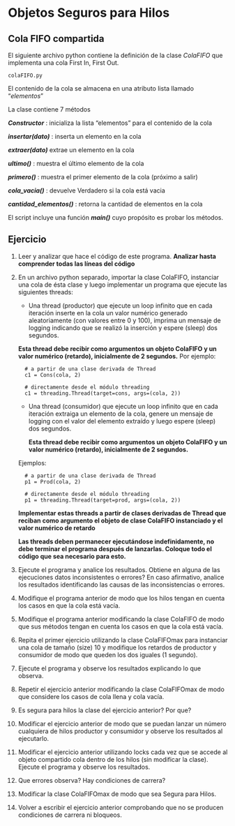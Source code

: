 # Objetos Seguros para Hilos

## Cola FIFO compartida

El siguiente archivo python contiene la definición de la clase *ColaFIFO* que implementa una cola First In, First Out.
```
colaFIFO.py
```
El contenido de la cola se almacena en una atributo lista llamado “*elementos*”

La clase contiene 7 métodos

***Constructor*** : inicializa la lista “elementos” para el contenido de la cola

***insertar(dato)*** : inserta un elemento en la cola

***extraer(dato)*** extrae un elemento en la cola

***ultimo()*** : muestra el último elemento de la cola

***primero()*** : muestra el primer elemento de la cola (próximo a salir)

***cola_vacia()*** : devuelve Verdadero si la cola está vacia

***cantidad_elementos()*** : retorna la cantidad de elementos en la cola

El script incluye una función ***main()*** cuyo propósito es probar los métodos.

## Ejercicio

1. Leer y analizar que hace el código de este programa. 
**Analizar hasta comprender todas las líneas del código**

2. En un archivo python separado, importar la clase ColaFIFO, instanciar una cola de ésta clase y luego implementar un programa que ejecute las siguientes threads:

	 - Una thread (productor) que ejecute un loop infinito que en cada iteración inserte en la cola un valor numérico generado aleatoriamente (con valores entre 0 y 100), imprima un mensaje de logging indicando que se realizó la inserción y espere (sleep) dos segundos.
	
	  **Esta thread debe recibir como argumentos un objeto ColaFIFO y un valor numérico (retardo), inicialmente de 2 segundos.**
		  Por ejemplo:
      ````
        # a partir de una clase derivada de Thread
        c1 = Cons(cola, 2) 
      
        # directamente desde el módulo threading 
        c1 = threading.Thread(target=cons, args=(cola, 2))
      ````
  
   - Una thread (consumidor) que ejecute un loop infinito que en cada iteración extraiga un elemento de la cola, genere un mensaje de logging con el valor del elemento extraído y luego espere (sleep) dos segundos.  

	  **Esta thread debe recibir como argumentos un objeto ColaFIFO y un valor numérico (retardo), inicialmente de 2 segundos.**
    
    Ejemplos: 
    ```
      # a partir de una clase derivada de Thread
      p1 = Prod(cola, 2) 
     
      # directamente desde el módulo threading 
      p1 = threading.Thread(target=prod, args=(cola, 2))  
    ```

    **Implementar estas threads a partir de clases derivadas de Thread que reciban como argumento el objeto de clase ColaFIFO instanciado y el valor numérico de retardo**

    **Las threads deben permanecer ejecutándose indefinidamente, no debe terminar el programa después de lanzarlas. Coloque todo el código que sea necesario para esto.**

3. Ejecute el programa y analice los resultados. Obtiene en alguna de las ejecuciones datos inconsistentes o errores? En caso afirmativo, analice los resultados identificando las causas de las inconsistencias o errores.
4. Modifique el programa anterior de modo que los hilos tengan en cuenta los casos en que la cola está vacía.
6. Modifique el programa anterior modificando la clase ColaFIFO de modo que sus métodos tengan en cuenta los casos en que la cola está vacía.
8. Repita el primer ejercicio utilizando la clase ColaFIFOmax para instanciar una cola de tamaño (size) 10 y modifique los retardos de productor y consumidor de modo que queden los dos iguales (1 segundo).
9. Ejecute el programa y observe los resultados explicando lo que observa.
11. Repetir el ejercicio anterior modificando la clase ColaFIFOmax de modo que considere los casos de cola llena y cola vacía.
13. Es segura para hilos la clase del ejercicio anterior? Por que?
14. Modificar el ejercicio anterior de modo que se puedan lanzar un número cualquiera de hilos productor y consumidor y observe los resultados al ejecutarlo.
15. Modificar el ejercicio anterior utilizando locks cada vez que se accede al objeto compartido cola dentro de los hilos (sin modificar la clase). Ejecute el programa y observe los resultados.
16. Que errores observa? Hay condiciones de carrera?
17. Modificar la clase ColaFIFOmax de modo que sea Segura para Hilos.
18. Volver a escribir el ejercicio anterior comprobando que no se producen condiciones de carrera ni bloqueos.






